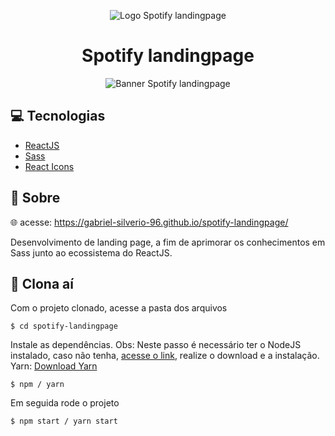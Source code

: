 <p align="center">
    <img alt="Logo Spotify landingpage" src="https://user-images.githubusercontent.com/53228013/104965372-5c782200-59bd-11eb-9f79-31fd72f1abb8.png" />
</p>

<h1 align="center">
  Spotify landingpage
</h1>

<p align="center">
    <img alt="Banner Spotify landingpage" src="https://user-images.githubusercontent.com/53228013/104965403-6ac63e00-59bd-11eb-8af1-7559ad6a8c54.png" />
</p>

## 💻 Tecnologias

* [ReactJS](https://pt-br.reactjs.org/)
* [Sass](https://sass-lang.com/documentation)
* [React Icons](https://react-icons.github.io/react-icons/)


## 📝 Sobre 

🌐 acesse: https://gabriel-silverio-96.github.io/spotify-landingpage/

Desenvolvimento de landing page, a fim de aprimorar os conhecimentos em Sass junto ao ecossistema do ReactJS.

## 📁 Clona aí

Com o projeto clonado, acesse a pasta dos arquivos

```
$ cd spotify-landingpage
```

Instale as dependências. 
Obs: Neste passo é necessário ter o NodeJS instalado, caso não tenha, [acesse o link](https://nodejs.org/en/), realize o download e a instalação.
Yarn: [Download Yarn](https://yarnpkg.com/getting-started/install)

```
$ npm / yarn
```

Em seguida rode o projeto

```
$ npm start / yarn start
```
